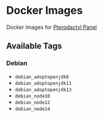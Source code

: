 # Docker Images
Docker Images for [Pterodactyl Panel](https://pterodactyl.io)

## Available Tags
### Debian
- `debian_adoptopenjdk8`
- `debian_adoptopenjdk11`
- `debian_adoptopenjdk13`
- `debian_node10`
- `debian_node12`
- `debian_node14`
